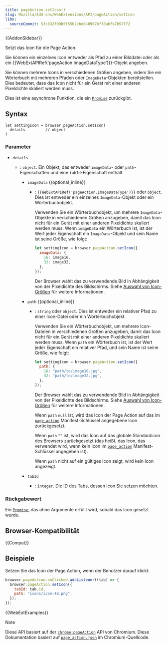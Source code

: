 ```yaml
---
title: pageAction.setIcon()
slug: Mozilla/Add-ons/WebExtensions/API/pageAction/setIcon
l10n:
  sourceCommit: 53c832f09b5f55b2cbe040907bff8abfb7b57f72
---
```


{{AddonSidebar}}

Setzt das Icon für die Page Action.

Sie können ein einzelnes Icon entweder als Pfad zu einer Bilddatei oder als ein {{WebExtAPIRef('pageAction.ImageDataType')}}-Objekt angeben.

Sie können mehrere Icons in verschiedenen Größen angeben, indem Sie ein Wörterbuch mit mehreren Pfaden oder `ImageData`-Objekten bereitstellen. Dies bedeutet, dass das Icon nicht für ein Gerät mit einer anderen Pixeldichte skaliert werden muss.

Dies ist eine asynchrone Funktion, die ein [`Promise`](/de/docs/Web/JavaScript/Reference/Global_Objects/Promise) zurückgibt.

## Syntax

```js-nolint
let settingIcon = browser.pageAction.setIcon(
  details         // object
)
```

### Parameter

- `details`

  - : `object`. Ein Objekt, das entweder `imageData`- oder `path`-Eigenschaften und eine `tabId`-Eigenschaft enthält.

    - `imageData` {{optional_inline}}

      - : `{{WebExtAPIRef('pageAction.ImageDataType')}}` oder `object`. Dies ist entweder ein einzelnes `ImageData`-Objekt oder ein Wörterbuchobjekt.

        Verwenden Sie ein Wörterbuchobjekt, um mehrere `ImageData`-Objekte in verschiedenen Größen anzugeben, damit das Icon nicht für ein Gerät mit einer anderen Pixeldichte skaliert werden muss. Wenn `imageData` ein Wörterbuch ist, ist der Wert jeder Eigenschaft ein `ImageData`-Objekt und sein Name ist seine Größe, wie folgt:

        ```js
        let settingIcon = browser.pageAction.setIcon({
          imageData: {
            16: image16,
            32: image32,
          },
        });
        ```

        Der Browser wählt das zu verwendende Bild in Abhängigkeit von der Pixeldichte des Bildschirms. Siehe [Auswahl von Icon-Größen](/de/docs/Mozilla/Add-ons/WebExtensions/manifest.json/browser_action#choosing_icon_sizes) für weitere Informationen.

    - `path` {{optional_inline}}

      - : `string` oder `object`. Dies ist entweder ein relativer Pfad zu einer Icon-Datei oder ein Wörterbuchobjekt.

        Verwenden Sie ein Wörterbuchobjekt, um mehrere Icon-Dateien in verschiedenen Größen anzugeben, damit das Icon nicht für ein Gerät mit einer anderen Pixeldichte skaliert werden muss. Wenn `path` ein Wörterbuch ist, ist der Wert jeder Eigenschaft ein relativer Pfad, und sein Name ist seine Größe, wie folgt:

        ```js
        let settingIcon = browser.pageAction.setIcon({
          path: {
            16: "path/to/image16.jpg",
            32: "path/to/image32.jpg",
          },
        });
        ```

        Der Browser wählt das zu verwendende Bild in Abhängigkeit von der Pixeldichte des Bildschirms. Siehe [Auswahl von Icon-Größen](/de/docs/Mozilla/Add-ons/WebExtensions/manifest.json/browser_action#choosing_icon_sizes) für weitere Informationen.

        Wenn `path` `null` ist, wird das Icon der Page Action auf das im [`page_action`](/de/docs/Mozilla/Add-ons/WebExtensions/manifest.json/page_action) Manifest-Schlüssel angegebene Icon zurückgesetzt.

        Wenn `path` `""` ist, wird das Icon auf das globale Standardicon des Browsers zurückgesetzt (das heißt, das Icon, das verwendet wird, wenn kein Icon im [`page_action`](/de/docs/Mozilla/Add-ons/WebExtensions/manifest.json/page_action) Manifest-Schlüssel angegeben ist).

        Wenn `path` nicht auf ein gültiges Icon zeigt, wird kein Icon angezeigt.

    - `tabId`
      - : `integer`. Die ID des Tabs, dessen Icon Sie setzen möchten.

### Rückgabewert

Ein [`Promise`](/de/docs/Web/JavaScript/Reference/Global_Objects/Promise), das ohne Argumente erfüllt wird, sobald das Icon gesetzt wurde.

## Browser-Kompatibilität

{{Compat}}

## Beispiele

Setzen Sie das Icon der Page Action, wenn der Benutzer darauf klickt:

```js
browser.pageAction.onClicked.addListener((tab) => {
  browser.pageAction.setIcon({
    tabId: tab.id,
    path: "icons/icon-48.png",
  });
});
```

{{WebExtExamples}}

> [!NOTE]
> Diese API basiert auf der [`chrome.pageAction`](https://developer.chrome.com/docs/extensions/mv2/reference/pageAction#method-setIcon) API von Chromium. Diese Dokumentation basiert auf [`page_action.json`](https://chromium.googlesource.com/chromium/src/+/master/chrome/common/extensions/api/page_action.json) im Chromium-Quellcode.

